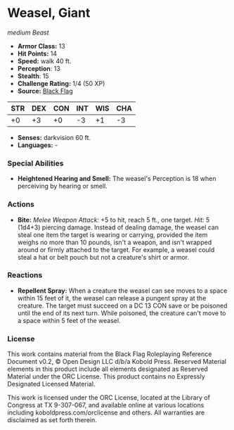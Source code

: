 # Weasel, Giant

*medium* *Beast*

- **Armor Class:** 13
- **Hit Points:** 14 
- **Speed:** walk 40 ft.
- **Perception**: 13
- **Stealth**: 15
- **Challenge Rating:** 1/4 (50 XP)
- **Source:** [Black Flag](https://koboldpress.com/kpstore/product/tovrpg-pg-mv/)

| STR | DEX | CON | INT | WIS | CHA |
| --- | --- | --- | --- | --- | --- |
| +0 | +3 | +0 | -3 | +1 | -3 |

- **Senses:** darkvision 60 ft.
- **Languages:** -

### Special Abilities

- **Heightened Hearing and Smell:** The weasel's Perception is 18 when perceiving by hearing or smell.

### Actions

- **Bite:** _Melee Weapon Attack:_ +5 to hit, reach 5 ft., one target. _Hit:_ 5 (1d4+3) piercing damage. Instead of dealing damage, the weasel can steal one item the target is wearing or carrying, provided the item weighs no more than 10 pounds, isn't a weapon, and isn't wrapped around or firmly attached to the target. For example, a weasel could steal a hat or belt pouch but not a creature's shirt or armor.

### Reactions

- **Repellent Spray:** When a creature the weasel can see moves to a space within 15 feet of it, the weasel can release a pungent spray at the creature. The target must succeed on a DC 13 CON save or be poisoned until the end of its next turn. While poisoned, the creature can't move to a space within 5 feet of the weasel.


### License

This work contains material from the Black Flag Roleplaying Reference Document v0.2, © Open Design LLC d/b/a Kobold Press. Reserved Material elements in this product include all elements designated as Reserved Material under the ORC License. This product contains no Expressly Designated Licensed Material.

This work is licensed under the ORC License, located at the Library of Congress at TX 9-307-067, and available online at various locations including koboldpress.com/orclicense and others. All warranties are disclaimed as set forth therein.
